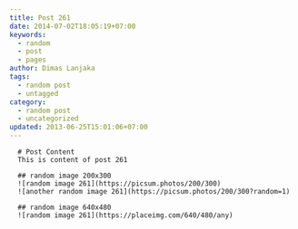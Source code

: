 ```yaml
---
title: Post 261
date: 2014-07-02T18:05:19+07:00
keywords:
  - random
  - post
  - pages
author: Dimas Lanjaka
tags:
  - random post
  - untagged
category:
  - random post
  - uncategorized
updated: 2013-06-25T15:01:06+07:00
---
```


      # Post Content
      This is content of post 261

      ## random image 200x300
      ![random image 261](https://picsum.photos/200/300)
      ![another random image 261](https://picsum.photos/200/300?random=1)

      ## random image 640x480
      ![random image 261](https://placeimg.com/640/480/any)
      